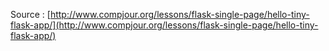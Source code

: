 
Source : [http://www.compjour.org/lessons/flask-single-page/hello-tiny-flask-app/](http://www.compjour.org/lessons/flask-single-page/hello-tiny-flask-app/)
